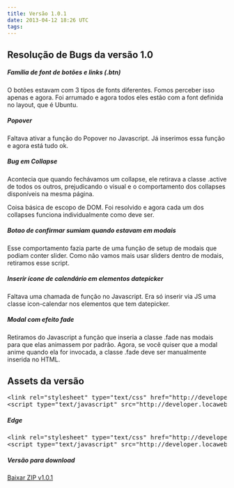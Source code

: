```yaml
---
title: Versão 1.0.1
date: 2013-04-12 18:26 UTC
tags:
---
```

## Resolução de Bugs da versão 1.0

##### Família de font de botões e links (.btn)

O botões estavam com 3 tipos de fonts diferentes. Fomos perceber isso apenas e agora. Foi arrumado e agora todos eles estão com a font definida no layout, que é Ubuntu.

##### Popover

Faltava ativar a função do Popover no Javascript. Já inserimos essa função e agora está tudo ok.

##### Bug em Collapse

Acontecia que quando fechávamos um collapse, ele retirava a classe .active de todos os outros, prejudicando o visual e o comportamento dos collapses disponíveis na mesma página.

Coisa básica de escopo de DOM. Foi resolvido e agora cada um dos collapses funciona individualmente como deve ser.

##### Botao de confirmar sumiam quando estavam em modais

Esse comportamento fazia parte de uma função de setup de modais que podiam conter slider. Como não vamos mais usar sliders dentro de modais, retiramos esse script.

##### Inserir ícone de calendário em elementos datepicker

Faltava uma chamada de função no Javascript. Era só inserir via JS uma classe icon-calendar nos elementos que tem datepicker.

##### Modal com efeito fade

Retiramos do Javascript a função que inseria a classe .fade nas modais para que elas animassem por padrão. Agora, se você quiser que a modal anime quando ela for invocada, a classe .fade deve ser manualmente inserida no HTML.

## Assets da versão

<pre class="lang-html linenums prettyprint">&lt;link rel="stylesheet" type="text/css" href="http://developer.locaweb.com.br/assets/1.0.1/locastyle.css"&gt;
&lt;script type="text/javascript" src="http://developer.locaweb.com.br/assets/1.0.1/locastyle.js"&gt;&lt;/script&gt;</pre>

##### Edge

<pre class="lang-html linenums prettyprint">&lt;link rel="stylesheet" type="text/css" href="http://developer.locaweb.com.br/assets/edge/locastyle.css"&gt;
&lt;script type="text/javascript" src="http://developer.locaweb.com.br/assets/edge/locastyle.js"&gt;&lt;/script&gt;</pre>

##### Versão para download

[Baixar ZIP v1.0.1](http://developer.locaweb.com.br/assets/1.0.1.zip)